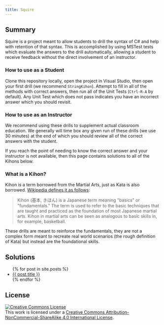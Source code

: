 ```yaml
---
title: Squire
---
```

## Summary

Squire is a project meant to allow students to drill the syntax of C#
and help with retention of that syntax.  This is accomplished by using MSTest
tests which evaluate the answers to the drill automatically, allowing a student
to receive feedback without the direct involvement of an instructor.

### How to use as a Student

Clone this repository locally, open the project in Visual Studio, then open your
first drill (we recommend `StringKihon`).  Attempt to fill in all of the methods
with correct answers, then run all of the Unit Tests (`Ctrl-R-A` by default).
Any Unit Test which does not pass indicates you have an incorrect answer which
you should revisit.

### How to use as an Instructor

We recommend using these drills to supplement actual classroom education.  We
generally will time box any given run of these drills (we use 30 minutes) at the
end of which you should review all of the correct answers with the student.

If you reach the point of needing to know the correct answer and your instructor
is not available, then this page contains solutions to all of the Kihons below.

### What is a Kihon?

Kihon is a term borrowed from the Martial Arts, just as Kata is also borrowed.
[Wikipedia defines it as follows](https://en.wikipedia.org/wiki/Kihon):

> Kihon (基本, きほん) is a Japanese term meaning "basics" or "fundamentals." The term is used to refer to the basic techniques that are taught and practiced as the foundation of most Japanese martial arts. Kihon in martial arts can be seen as analogous to basic skills in, for example, basketball.

These drills are meant to reinforce the fundamentals, they are not a complex form
meant to recreate real world scenarios (the rough definition of Kata) but instead
are the foundational skills.

## Solutions
<ul>
  {% for post in site.posts %}
    <li>
      <a href="{{ post.url | relative_url }}">{{ post.title }}</a>
    </li>
  {% endfor %}
</ul>

## License

<a rel="license" href="http://creativecommons.org/licenses/by-nc-sa/4.0/">
  <img alt="Creative Commons License" style="border-width:0" src="https://i.creativecommons.org/l/by-nc-sa/4.0/88x31.png" />
</a>
<br />
This work is licensed under a
<a rel="license" href="http://creativecommons.org/licenses/by-nc-sa/4.0/">Creative Commons Attribution-NonCommercial-ShareAlike 4.0 International License</a>.
